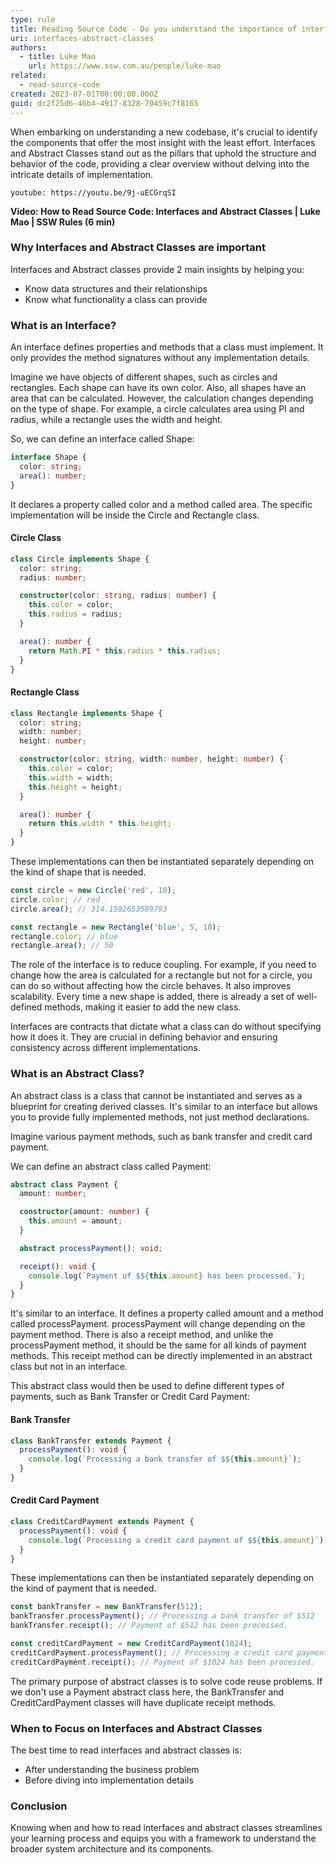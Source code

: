 ```yaml
---
type: rule
title: Reading Source Code - Do you understand the importance of interfaces and abstract classes?
uri: interfaces-abstract-classes
authors:
  - title: Luke Mao
    url: https://www.ssw.com.au/people/luke-mao
related:
  - read-source-code
created: 2023-07-01T00:00:00.000Z
guid: dc2f25d6-46b4-4917-8328-70459c7f8165
---
```


When embarking on understanding a new codebase, it's crucial to identify the components that offer the most insight with the least effort. Interfaces and Abstract Classes stand out as the pillars that uphold the structure and behavior of the code, providing a clear overview without delving into the intricate details of implementation.

<!--endintro-->

`youtube: https://youtu.be/9j-uECGrqSI`

**Video: How to Read Source Code: Interfaces and Abstract Classes | Luke Mao | SSW Rules (6 min)**

### Why Interfaces and Abstract Classes are important

Interfaces and Abstract classes provide 2 main insights by helping you:
* Know data structures and their relationships​
* Know what functionality a class can provide

### What is an Interface?

An interface defines properties and methods that a class must implement. It only provides the method signatures without any implementation details.​

Imagine we have objects of different shapes, such as circles and rectangles. Each shape can have its own color. Also, all shapes have an area that can be calculated. However, the calculation changes depending on the type of shape. For example, a circle calculates area using PI and radius, while a rectangle uses the width and height.​

So, we can define an interface called Shape:

```typescript
interface Shape {
  color: string;
  area(): number;
}
```

It declares a property called color and a method called area. The specific implementation will be inside the Circle and Rectangle class.​

#### Circle Class

```typescript
class Circle implements Shape {
  color: string;
  radius: number;

  constructor(color: string, radius: number) {
    this.color = color;
    this.radius = radius;
  }

  area(): number {
    return Math.PI * this.radius * this.radius;
  }
}
```

#### Rectangle Class

```typescript
class Rectangle implements Shape {
  color: string;
  width: number;
  height: number;

  constructor(color: string, width: number, height: number) {
    this.color = color;
    this.width = width;
    this.height = height;
  }

  area(): number {
    return this.width * this.height;
  }
}
```

These implementations can then be instantiated separately depending on the kind of shape that is needed.

```typescript
const circle = new Circle('red', 10);
circle.color; // red
circle.area(); // 314.1592653589793

const rectangle = new Rectangle('blue', 5, 10);
rectangle.color; // blue
rectangle.area(); // 50
```

The role of the interface is to reduce coupling. For example, if you need to change how the area is calculated for a rectangle but not for a circle, you can do so without affecting how the circle behaves. It also improves scalability. Every time a new shape is added, there is already a set of well-defined methods, making it easier to add the new class.​

Interfaces are contracts that dictate what a class can do without specifying how it does it. They are crucial in defining behavior and ensuring consistency across different implementations.

### What is an Abstract Class?

An abstract class is a class that cannot be instantiated and serves as a blueprint for creating derived classes. It's similar to an interface but allows you to provide fully implemented methods, not just method declarations.​

Imagine various payment methods, such as bank transfer and credit card payment. ​

We can define an abstract class called Payment:

```typescript
abstract class Payment {
  amount: number;

  constructor(amount: number) {
    this.amount = amount;
  }

  abstract processPayment(): void;

  receipt(): void {
    console.log(`Payment of $${this.amount} has been processed.`);
  }
}
```

It's similar to an interface. It defines a property called amount and a method called processPayment. processPayment will change depending on the payment method. There is also a receipt method, and unlike the processPayment method, it should be the same for all kinds of payment methods. This receipt method can be directly implemented in an abstract class but not in an interface.​

This abstract class would then be used to define different types of payments, such as Bank Transfer or Credit Card Payment:

#### Bank Transfer

```typescript
class BankTransfer extends Payment {
  processPayment(): void {
    console.log(`Processing a bank transfer of $${this.amount}`);
  }
}
```

#### Credit Card Payment

```typescript
class CreditCardPayment extends Payment {
  processPayment(): void {
    console.log(`Processing a credit card payment of $${this.amount}`);
  }
}
```

These implementations can then be instantiated separately depending on the kind of payment that is needed.

```typescript
const bankTransfer = new BankTransfer(512);
bankTransfer.processPayment(); // Processing a bank transfer of $512
bankTransfer.receipt(); // Payment of $512 has been processed.

const creditCardPayment = new CreditCardPayment(1024);
creditCardPayment.processPayment(); // Processing a credit card payment of $1024
creditCardPayment.receipt(); // Payment of $1024 has been processed.
```

The primary purpose of abstract classes is to solve code reuse problems. If we don't use a Payment abstract class here, the BankTransfer and CreditCardPayment classes will have duplicate receipt methods.​

### When to Focus on Interfaces and Abstract Classes

The best time to read interfaces and abstract classes is:
* After understanding the business problem​
* Before diving into implementation details

### Conclusion

Knowing when and how to read interfaces and abstract classes streamlines your learning process and equips you with a framework to understand the broader system architecture and its components.
